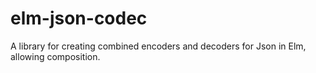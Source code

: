# elm-json-codec
A library for creating combined encoders and decoders for Json in Elm, allowing composition.
